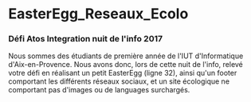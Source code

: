 # EasterEgg_Reseaux_Ecolo
### Défi Atos Integration nuit de l'info 2017
  Nous sommes des étudiants de première année de l'IUT d'Informatique d'Aix-en-Provence.
Nous avons donc, lors de cette nuit de l'info, relevé votre défi en réalisant un petit EasterEgg (ligne 32), ainsi qu'un footer comportant les différents réseaux sociaux, et un site écologique ne comportant pas d'images ou de languages surchargés.
